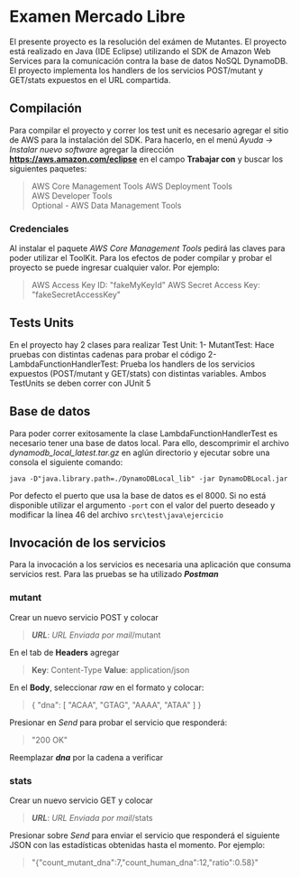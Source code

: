 # Examen Mercado Libre
El presente proyecto es la resolución del exámen de Mutantes. El proyecto está realizado en Java (IDE Eclipse) utilizando el SDK de Amazon Web Services para la comunicación contra la base de datos NoSQL DynamoDB. El proyecto implementa los handlers de los servicios POST/mutant y GET/stats expuestos en el URL compartida. 
## Compilación
Para compilar el proyecto y correr los test unit es necesario agregar el sitio de AWS para la instalación del SDK. Para hacerlo, en el menú *Ayuda -> Instalar nuevo software* agregar la dirección **https://aws.amazon.com/eclipse** en el campo **Trabajar con** y buscar los siguientes paquetes:
> AWS Core Management Tools
> AWS Deployment Tools	
> AWS Developer Tools	
> Optional - AWS Data Management Tools	
### Credenciales
Al instalar el paquete *AWS Core Management Tools* pedirá las claves para poder utilizar el ToolKit. Para los efectos de poder compilar y probar el proyecto se puede ingresar cualquier valor. Por ejemplo:
> AWS Access Key ID: "fakeMyKeyId"
> AWS Secret Access Key: "fakeSecretAccessKey"
## Tests Units
En el proyecto hay 2 clases para realizar Test Unit:
1- MutantTest: Hace pruebas con distintas cadenas para probar el código
2- LambdaFunctionHandlerTest: Prueba los handlers de los servicios expuestos (POST/mutant y GET/stats) con distintas variables.
Ambos TestUnits se deben correr con JUnit 5
## Base de datos
Para poder correr exitosamente la clase LambdaFunctionHandlerTest es necesario tener una base de datos local. Para ello, descomprimir el archivo *dynamodb_local_latest.tar.gz* en aglún directorio y ejecutar sobre una consola el siguiente comando:

    java -D"java.library.path=./DynamoDBLocal_lib" -jar DynamoDBLocal.jar

Por defecto el puerto que usa la base de datos es el 8000. Si no está disponible utilizar el argumento `-port` con el valor del puerto deseado y modificar la línea 46 del archivo `src\test\java\ejercicio`
## Invocación de los servicios
Para la invocación a los servicios es necesaria una aplicación que consuma servicios rest. Para las pruebas se ha utilizado ***Postman***
### mutant
Crear un nuevo servicio POST y colocar
>***URL***: *URL Enviada por mail*/mutant

En el tab de **Headers** agregar
>**Key**: Content-Type 
>**Value**: application/json

En el **Body**, seleccionar *raw* en el formato y colocar:

>{
    "dna": [
        "ACAA",
        "GTAG",
        "AAAA",
        "ATAA"
    ]
}

Presionar en *Send* para probar el servicio que responderá:
>"200 OK"

Reemplazar ***dna*** por la cadena a verificar

### stats
Crear un nuevo servicio GET y colocar
>***URL***: *URL Enviada por mail*/stats

Presionar sobre *Send* para enviar el servicio que responderá el siguiente JSON con las estadísticas obtenidas hasta el momento. Por ejemplo:
> "{\"count_mutant_dna\":7,\"count_human_dna\":12,\"ratio\":0.58}"

